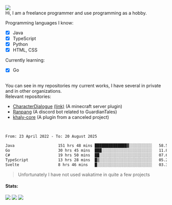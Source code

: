 ![](https://komarev.com/ghpvc/?username=iAtog&color=brightgreen) <br>
Hi, I am a freelance programmer and use programming as a hobby.<br>

Programming languages I know:
- [x] Java
- [x] TypeScript
- [x] Python
- [x] HTML, CSS

Currently learning:
- [x] Go
<br>
You can see in my repositories my current works, I have several in private and in other organizations.<br>
Relevant repositories:<br>

* [CharacterDialogue](https://github.com/iAtog/character-dialogue) [(link)](https://www.spigotmc.org/resources/95868/) (A minecraft server plugin)
* [Ranpang](https://github.com/iAtog/Ranpang) (A discord bot related to GuardianTales)
* [khaly-core](https://github.com/KhalyRPG/rpg) (A plugin from a canceled project)
<br>

<!--START_SECTION:waka-->

```txt
From: 23 April 2022 - To: 20 August 2025

Java                   151 hrs 48 mins ██████████████▓░░░░░░░░░░   58.58 %
Go                     30 hrs 45 mins  ███░░░░░░░░░░░░░░░░░░░░░░   11.87 %
C#                     19 hrs 50 mins  ██░░░░░░░░░░░░░░░░░░░░░░░   07.66 %
TypeScript             13 hrs 28 mins  █▒░░░░░░░░░░░░░░░░░░░░░░░   05.20 %
Svelte                 8 hrs 46 mins   █░░░░░░░░░░░░░░░░░░░░░░░░   03.38 %
```

<!--END_SECTION:waka-->
> Unfortunately I have not used wakatime in quite a few projects
#### Stats:
![](https://github-profile-summary-cards.vercel.app/api/cards/profile-details?username=iAtog&theme=github_dark)
![](https://github-profile-summary-cards.vercel.app/api/cards/stats?username=iAtog&theme=github_dark)
![](https://github-profile-summary-cards.vercel.app/api/cards/repos-per-language?username=iAtog&theme=github_dark) 
